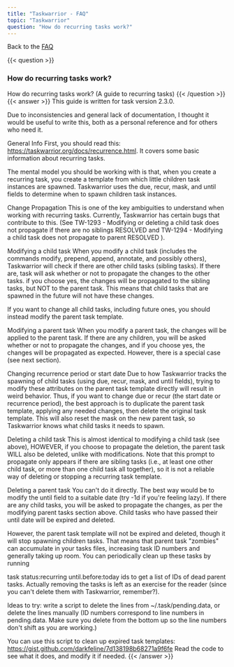 ```yaml
---
title: "Taskwarrior - FAQ"
topic: "Taskwarrior"
question: "How do recurring tasks work?"
---
```


Back to the [FAQ](/support/faq)

{{< question >}}
### How do recurring tasks work?
How do recurring tasks work?  (A guide to recurring tasks)
{{< /question >}}
{{< answer >}}
This guide is written for task version 2.3.0.

Due to inconsistencies and general lack of documentation, I thought it would be useful to write this, both as a personal reference and for others who need it.

General Info
First, you should read this: https://taskwarrior.org/docs/recurrence.html.
It covers some basic information about recurring tasks.

The mental model you should be working with is that, when you create a recurring task, you create a template from which little children task instances are spawned.
Taskwarrior uses the due, recur, mask, and until fields to determine when to spawn children task instances.

Change Propagation
This is one of the key ambiguities to understand when working with recurring tasks.
Currently, Taskwarrior has certain bugs that contribute to this.
(See
TW-1293 - Modifying or deleting a child task does not propagate if there are no siblings RESOLVED  and
TW-1294 - Modifying a child task does not propagate to parent RESOLVED
).

Modifying a child task
When you modify a child task (includes the commands modify, prepend, append, annotate, and possibly others), Taskwarrior will check if there are other child tasks (sibling tasks).
If there are, task will ask whether or not to propagate the changes to the other tasks.
if you choose yes, the changes will be propagated to the sibling tasks, but NOT to the parent task.
This means that child tasks that are spawned in the future will not have these changes.

If you want to change all child tasks, including future ones, you should instead modify the parent task template.

Modifying a parent task
When you modify a parent task, the changes will be applied to the parent task.
If there are any children, you will be asked whether or not to propagate the changes, and if you choose yes, the changes will be propagated as expected.
However, there is a special case (see next section).

Changing recurrence period or start date
Due to how Taskwarrior tracks the spawning of child tasks (using due, recur, mask, and until fields), trying to modify these attributes on the parent task template directly will result in weird behavior.
Thus, if you want to change due or recur (the start date or recurrence period), the best approach is to duplicate the parent task template, applying any needed changes, then delete the original task template.
This will also reset the mask on the new parent task, so Taskwarrior knows what child tasks it needs to spawn.

Deleting a child task
This is almost identical to modifying a child task (see above), HOWEVER, if you choose to propagate the deletion, the parent task WILL also be deleted, unlike with modifications.
Note that this prompt to propagate only appears if there are sibling tasks (i.e., at least one other child task, or more than one child task all together), so it is not a reliable way of deleting or stopping a recurring task template.

Deleting a parent task
You can't do it directly.
The best way would be to modify the until field to a suitable date (try -1d if you're feeling lazy).
If there are any child tasks, you will be asked to propagate the changes, as per the modifying parent tasks section above.
Child tasks who have passed their until date will be expired and deleted.

However, the parent task template will not be expired and deleted, though it will stop spawning children tasks.
That means that parent task "zombies" can accumulate in your tasks files, increasing task ID numbers and generally taking up room.
You can periodically clean up these tasks by running 

task status:recurring until.before:today ids
to get a list of IDs of dead parent tasks.
Actually removing the tasks is left as an exercise for the reader (since you can't delete them with Taskwarrior, remember?).

Ideas to try: write a script to delete the lines from ~/.task/pending.data, or delete the lines manually (ID numbers correspond to line numbers in pending.data.
Make sure you delete from the bottom up so the line numbers don't shift as you are working.)

You can use this script to clean up expired task templates: https://gist.github.com/darkfeline/7d138198b68271a9f6fe  Read the code to see what it does, and modify it if needed.
{{< /answer >}}
